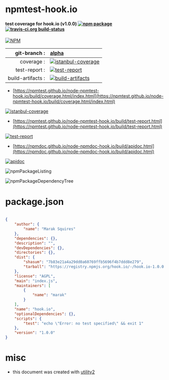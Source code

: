 # npmtest-hook.io

#### test coverage for  hook.io (v1.0.0)  [![npm package](https://img.shields.io/npm/v/npmtest-hook.io.svg?style=flat-square)](https://www.npmjs.org/package/npmtest-hook.io) [![travis-ci.org build-status](https://api.travis-ci.org/npmtest/node-npmtest-hook.io.svg)](https://travis-ci.org/npmtest/node-npmtest-hook.io)

####

[![NPM](https://nodei.co/npm/hook.io.png?downloads=true&downloadRank=true&stars=true)](https://www.npmjs.com/package/hook.io)

| git-branch : | [alpha](https://github.com/npmtest/node-npmtest-hook.io/tree/alpha)|
|--:|:--|
| coverage : | [![istanbul-coverage](https://npmtest.github.io/node-npmtest-hook.io/build/coverage.badge.svg)](https://npmtest.github.io/node-npmtest-hook.io/build/coverage.html/index.html)|
| test-report : | [![test-report](https://npmtest.github.io/node-npmtest-hook.io/build/test-report.badge.svg)](https://npmtest.github.io/node-npmtest-hook.io/build/test-report.html)|
| build-artifacts : | [![build-artifacts](https://npmtest.github.io/node-npmtest-hook.io/glyphicons_144_folder_open.png)](https://github.com/npmtest/node-npmtest-hook.io/tree/gh-pages/build)|

- [https://npmtest.github.io/node-npmtest-hook.io/build/coverage.html/index.html](https://npmtest.github.io/node-npmtest-hook.io/build/coverage.html/index.html)

[![istanbul-coverage](https://npmtest.github.io/node-npmtest-hook.io/build/screenCapture.buildCi.browser.%252Ftmp%252Fbuild%252Fcoverage.lib.html.png)](https://npmtest.github.io/node-npmtest-hook.io/build/coverage.html/index.html)

- [https://npmtest.github.io/node-npmtest-hook.io/build/test-report.html](https://npmtest.github.io/node-npmtest-hook.io/build/test-report.html)

[![test-report](https://npmtest.github.io/node-npmtest-hook.io/build/screenCapture.buildCi.browser.%252Ftmp%252Fbuild%252Ftest-report.html.png)](https://npmtest.github.io/node-npmtest-hook.io/build/test-report.html)

- [https://npmdoc.github.io/node-npmdoc-hook.io/build/apidoc.html](https://npmdoc.github.io/node-npmdoc-hook.io/build/apidoc.html)

[![apidoc](https://npmdoc.github.io/node-npmdoc-hook.io/build/screenCapture.buildCi.browser.%252Ftmp%252Fbuild%252Fapidoc.html.png)](https://npmdoc.github.io/node-npmdoc-hook.io/build/apidoc.html)

![npmPackageListing](https://npmtest.github.io/node-npmtest-hook.io/build/screenCapture.npmPackageListing.svg)

![npmPackageDependencyTree](https://npmtest.github.io/node-npmtest-hook.io/build/screenCapture.npmPackageDependencyTree.svg)



# package.json

```json

{
    "author": {
        "name": "Marak Squires"
    },
    "dependencies": {},
    "description": "",
    "devDependencies": {},
    "directories": {},
    "dist": {
        "shasum": "7b83e21a4a29dd0a60769ffb5696f4b7ddd8e279",
        "tarball": "https://registry.npmjs.org/hook.io/-/hook.io-1.0.0.tgz"
    },
    "license": "AGPL",
    "main": "index.js",
    "maintainers": [
        {
            "name": "marak"
        }
    ],
    "name": "hook.io",
    "optionalDependencies": {},
    "scripts": {
        "test": "echo \"Error: no test specified\" && exit 1"
    },
    "version": "1.0.0"
}
```



# misc
- this document was created with [utility2](https://github.com/kaizhu256/node-utility2)
